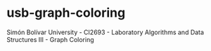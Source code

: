 # usb-graph-coloring
Simón Bolívar University - CI2693 - Laboratory Algorithms and Data Structures III - Graph Coloring
